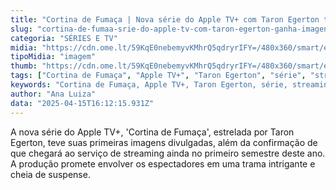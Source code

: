 ```yaml
---
title: "Cortina de Fumaça | Nova série do Apple TV+ com Taron Egerton tem imagens e data de estreia reveladas"
slug: "cortina-de-fumaa-srie-do-apple-tv-com-taron-egerton-ganha-imagens-e-data"
categoria: "SÉRIES E TV"
midia: "https://cdn.ome.lt/59KqE0nebemyvKMhrQ5qdryrIFY=/480x360/smart/extras/conteudos/omelete_THUMB_-_2025-04-15T124613.894.png"
tipoMidia: "imagem"
thumb: "https://cdn.ome.lt/59KqE0nebemyvKMhrQ5qdryrIFY=/480x360/smart/extras/conteudos/omelete_THUMB_-_2025-04-15T124613.894.png"
tags: ["Cortina de Fumaça", "Apple TV+", "Taron Egerton", "série", "streaming", "estreia"]
keywords: "Cortina de Fumaça, Apple TV+, Taron Egerton, série, streaming, estreia"
author: "Ana Luiza"
data: "2025-04-15T16:12:15.931Z"
---
```


A nova série do Apple TV+, 'Cortina de Fumaça', estrelada por Taron Egerton, teve suas primeiras imagens divulgadas, além da confirmação de que chegará ao serviço de streaming ainda no primeiro semestre deste ano. A produção promete envolver os espectadores em uma trama intrigante e cheia de suspense.